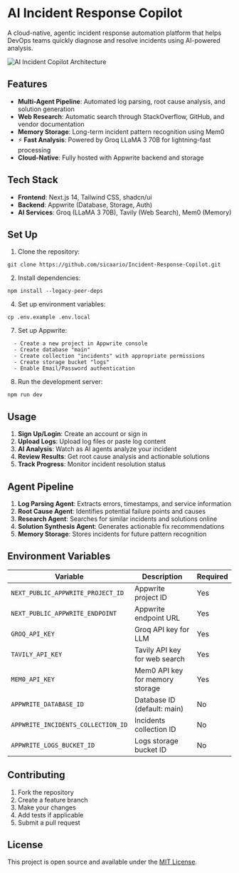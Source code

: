 # AI Incident Response Copilot

A cloud-native, agentic incident response automation platform that helps DevOps teams quickly diagnose and resolve incidents using AI-powered analysis.

![AI Incident Copilot Architecture](https://i.postimg.cc/R04Tk4yj/Untitled-2025-06-16-1946.png)

## Features

- **Multi-Agent Pipeline**: Automated log parsing, root cause analysis, and solution generation
- **Web Research**: Automatic search through StackOverflow, GitHub, and vendor documentation
- **Memory Storage**: Long-term incident pattern recognition using Mem0
- ⚡ **Fast Analysis**: Powered by Groq LLaMA 3 70B for lightning-fast processing
- **Cloud-Native**: Fully hosted with Appwrite backend and storage

## Tech Stack

- **Frontend**: Next.js 14, Tailwind CSS, shadcn/ui
- **Backend**: Appwrite (Database, Storage, Auth)
- **AI Services**: Groq (LLaMA 3 70B), Tavily (Web Search), Mem0 (Memory)

## Set Up

1. Clone the repository:
```
git clone https://github.com/sicaario/Incident-Response-Copilot.git
```
2. Install dependencies:

```
npm install --legacy-peer-deps    
```

4. Set up environment variables:
```
cp .env.example .env.local
```

7. Set up Appwrite:
```
  - Create a new project in Appwrite console
  - Create database "main" 
  - Create collection "incidents" with appropriate permissions
  - Create storage bucket "logs"
  - Enable Email/Password authentication 
```

8. Run the development server:
```
npm run dev
```
## Usage

1. **Sign Up/Login**: Create an account or sign in
2. **Upload Logs**: Upload log files or paste log content
3. **AI Analysis**: Watch as AI agents analyze your incident
4. **Review Results**: Get root cause analysis and actionable solutions
5. **Track Progress**: Monitor incident resolution status

## Agent Pipeline

1. **Log Parsing Agent**: Extracts errors, timestamps, and service information
2. **Root Cause Agent**: Identifies potential failure points and causes
3. **Research Agent**: Searches for similar incidents and solutions online
4. **Solution Synthesis Agent**: Generates actionable fix recommendations
5. **Memory Storage**: Stores incidents for future pattern recognition

## Environment Variables

| Variable | Description | Required |
|----------|-------------|----------|
| `NEXT_PUBLIC_APPWRITE_PROJECT_ID` | Appwrite project ID | Yes |
| `NEXT_PUBLIC_APPWRITE_ENDPOINT` | Appwrite endpoint URL | Yes |
| `GROQ_API_KEY` | Groq API key for LLM | Yes |
| `TAVILY_API_KEY` | Tavily API key for web search | Yes |
| `MEM0_API_KEY` | Mem0 API key for memory storage | Yes |
| `APPWRITE_DATABASE_ID` | Database ID (default: main) | No |
| `APPWRITE_INCIDENTS_COLLECTION_ID` | Incidents collection ID | No |
| `APPWRITE_LOGS_BUCKET_ID` | Logs storage bucket ID | No |

## Contributing

1. Fork the repository
2. Create a feature branch
3. Make your changes
4. Add tests if applicable
5. Submit a pull request

## License

This project is open source and available under the [MIT License](LICENSE).
